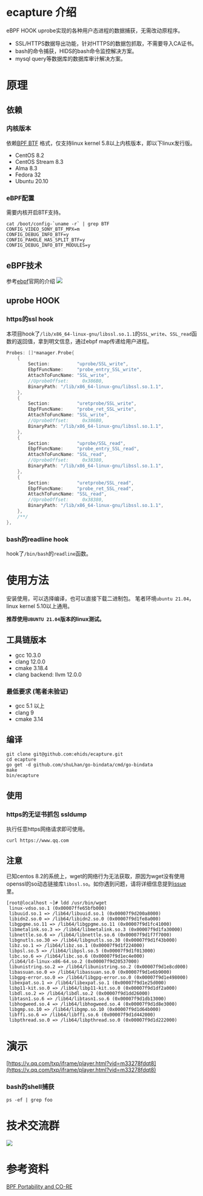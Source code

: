 # ecapture 介绍
eBPF HOOK uprobe实现的各种用户态进程的数据捕获，无需改动原程序。
* SSL/HTTPS数据导出功能，针对HTTPS的数据包抓取，不需要导入CA证书。
* bash的命令捕获，HIDS的bash命令监控解决方案。
* mysql query等数据库的数据库审计解决方案。

# 原理

## 依赖
### 内核版本
依赖[BPF BTF](https://www.kernel.org/doc/html/latest/bpf/btf.html) 格式，仅支持linux kernel 5.8以上内核版本，即以下linux发行版。
* CentOS 8.2
* CentOS Stream 8.3
* Alma 8.3
* Fedora 32
* Ubuntu 20.10

### eBPF配置
需要内核开启BTF支持。
```shell
cat /boot/config-`uname -r` | grep BTF
CONFIG_VIDEO_SONY_BTF_MPX=m
CONFIG_DEBUG_INFO_BTF=y
CONFIG_PAHOLE_HAS_SPLIT_BTF=y
CONFIG_DEBUG_INFO_BTF_MODULES=y
```


## eBPF技术
参考[ebpf](https://ebpf.io)官网的介绍
![](https://ebpf.io/static/overview-bf463455a5666fc3fb841b9240d588ff.png)

## uprobe HOOK

### https的ssl hook 
本项目hook了`/lib/x86_64-linux-gnu/libssl.so.1.1`的`SSL_write`、`SSL_read`函数的返回值，拿到明文信息，通过ebpf map传递给用户进程。
```go
Probes: []*manager.Probe{
    {
        Section:          "uprobe/SSL_write",
        EbpfFuncName:     "probe_entry_SSL_write",
        AttachToFuncName: "SSL_write",
        //UprobeOffset:     0x386B0,
        BinaryPath: "/lib/x86_64-linux-gnu/libssl.so.1.1",
    },
    {
        Section:          "uretprobe/SSL_write",
        EbpfFuncName:     "probe_ret_SSL_write",
        AttachToFuncName: "SSL_write",
        //UprobeOffset:     0x386B0,
        BinaryPath: "/lib/x86_64-linux-gnu/libssl.so.1.1",
    },
    {
        Section:          "uprobe/SSL_read",
        EbpfFuncName:     "probe_entry_SSL_read",
        AttachToFuncName: "SSL_read",
        //UprobeOffset:     0x38380,
        BinaryPath: "/lib/x86_64-linux-gnu/libssl.so.1.1",
    },
    {
        Section:          "uretprobe/SSL_read",
        EbpfFuncName:     "probe_ret_SSL_read",
        AttachToFuncName: "SSL_read",
        //UprobeOffset:     0x38380,
        BinaryPath: "/lib/x86_64-linux-gnu/libssl.so.1.1",
    },
    /**/
},
```
### bash的readline hook
hook了`/bin/bash`的`readline`函数。

# 使用方法
安装使用，可以选择编译，也可以直接下载二进制包。
笔者环境`ubuntu 21.04`， linux kernel 5.10以上通用。

**推荐使用`UBUNTU 21.04`版本的linux测试。**

## 工具链版本
* gcc 10.3.0
* clang 12.0.0  
* cmake 3.18.4
* clang backend: llvm 12.0.0   

### 最低要求 (笔者未验证)
* gcc 5.1 以上
* clang 9
* cmake 3.14


## 编译
```shell
git clone git@github.com:ehids/ecapture.git
cd ecapture
go get -d github.com/shuLhan/go-bindata/cmd/go-bindata
make
bin/ecapture
```
## 使用

### https的无证书抓包 ssldump
执行任意https网络请求即可使用。
```shell
curl https://www.qq.com
```

## 注意
已知centos 8.2的系统上，wget的网络行为无法获取，原因为wget没有使用openssl的so动态链接库`libssl.so`。如你遇到问题，请将详细信息提到[issue](https://github.com/ehids/ecapture/issues/new/choose) 里。

```shell
[root@localhost ~]# ldd /usr/bin/wget 
 linux-vdso.so.1 (0x00007ffe65bfb000)
 libuuid.so.1 => /lib64/libuuid.so.1 (0x00007f9d200a8000)
 libidn2.so.0 => /lib64/libidn2.so.0 (0x00007f9d1fe8a000)
 libgpgme.so.11 => /lib64/libgpgme.so.11 (0x00007f9d1fc41000)
 libmetalink.so.3 => /lib64/libmetalink.so.3 (0x00007f9d1fa30000)
 libnettle.so.6 => /lib64/libnettle.so.6 (0x00007f9d1f7f7000)
 libgnutls.so.30 => /lib64/libgnutls.so.30 (0x00007f9d1f43b000)
 libz.so.1 => /lib64/libz.so.1 (0x00007f9d1f224000)
 libpsl.so.5 => /lib64/libpsl.so.5 (0x00007f9d1f013000)
 libc.so.6 => /lib64/libc.so.6 (0x00007f9d1ec4e000)
 /lib64/ld-linux-x86-64.so.2 (0x00007f9d20537000)
 libunistring.so.2 => /lib64/libunistring.so.2 (0x00007f9d1e8cd000)
 libassuan.so.0 => /lib64/libassuan.so.0 (0x00007f9d1e6b9000)
 libgpg-error.so.0 => /lib64/libgpg-error.so.0 (0x00007f9d1e498000)
 libexpat.so.1 => /lib64/libexpat.so.1 (0x00007f9d1e25d000)
 libp11-kit.so.0 => /lib64/libp11-kit.so.0 (0x00007f9d1df2a000)
 libdl.so.2 => /lib64/libdl.so.2 (0x00007f9d1dd26000)
 libtasn1.so.6 => /lib64/libtasn1.so.6 (0x00007f9d1db13000)
 libhogweed.so.4 => /lib64/libhogweed.so.4 (0x00007f9d1d8e3000)
 libgmp.so.10 => /lib64/libgmp.so.10 (0x00007f9d1d64b000)
 libffi.so.6 => /lib64/libffi.so.6 (0x00007f9d1d442000)
 libpthread.so.0 => /lib64/libpthread.so.0 (0x00007f9d1d222000)
```
# 演示
[https://v.qq.com/txp/iframe/player.html?vid=m33278fdqt8](https://v.qq.com/txp/iframe/player.html?vid=m33278fdqt8)

### bash的shell捕获
```shell
ps -ef | grep foo
```

# 技术交流群
![](./images/wechat-group.jpg)

# 参考资料
[BPF Portability and CO-RE](https://facebookmicrosites.github.io/bpf/blog/2020/02/19/bpf-portability-and-co-re.html)